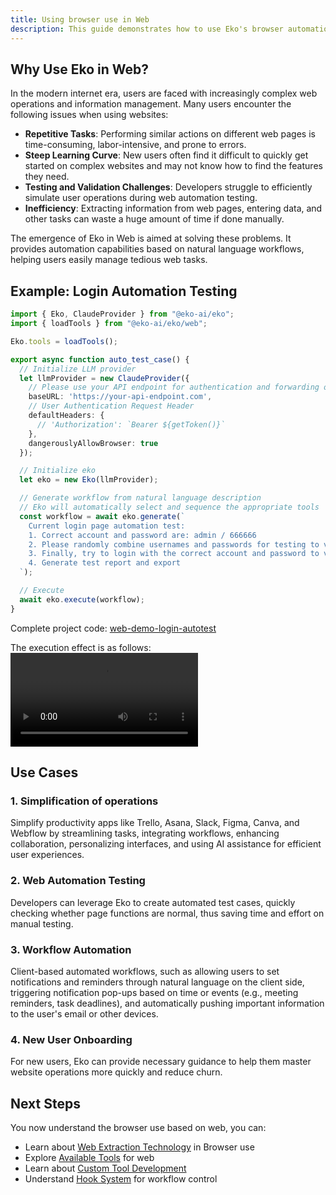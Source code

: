 ```yaml
---
title: Using browser use in Web
description: This guide demonstrates how to use Eko's browser automation capabilities in a Web environment, building on those fundamental concepts.
---
```


## Why Use Eko in Web?

In the modern internet era, users are faced with increasingly complex web operations and information management. Many users encounter the following issues when using websites:

- **Repetitive Tasks**: Performing similar actions on different web pages is time-consuming, labor-intensive, and prone to errors.
- **Steep Learning Curve**: New users often find it difficult to quickly get started on complex websites and may not know how to find the features they need.
- **Testing and Validation Challenges**: Developers struggle to efficiently simulate user operations during web automation testing.
- **Inefficiency**: Extracting information from web pages, entering data, and other tasks can waste a huge amount of time if done manually.

The emergence of Eko in Web is aimed at solving these problems. It provides automation capabilities based on natural language workflows, helping users easily manage tedious web tasks.

## Example: Login Automation Testing

```typescript
import { Eko, ClaudeProvider } from "@eko-ai/eko";
import { loadTools } from "@eko-ai/eko/web";

Eko.tools = loadTools();

export async function auto_test_case() {
  // Initialize LLM provider
  let llmProvider = new ClaudeProvider({
    // Please use your API endpoint for authentication and forwarding on the server side, do not expose API keys in the frontend
    baseURL: 'https://your-api-endpoint.com',
    // User Authentication Request Header
    defaultHeaders: {
      // 'Authorization': `Bearer ${getToken()}`
    },
    dangerouslyAllowBrowser: true
  });

  // Initialize eko
  let eko = new Eko(llmProvider);

  // Generate workflow from natural language description
  // Eko will automatically select and sequence the appropriate tools
  const workflow = await eko.generate(`
    Current login page automation test:
    1. Correct account and password are: admin / 666666 
    2. Please randomly combine usernames and passwords for testing to verify if login validation works properly, such as: username cannot be empty, password cannot be empty, incorrect username, incorrect password
    3. Finally, try to login with the correct account and password to verify if login is successful
    4. Generate test report and export
  `);

  // Execute
  await eko.execute(workflow);
}
```

Complete project code: [web-demo-login-autotest](https://github.com/FellouAI/eko-demos/tree/main/web-demo-login-autotest)

The execution effect is as follows:
<video controls>
  <source src="/demo_web_test.mp4" />
</video>

## Use Cases

### 1. Simplification of operations

Simplify productivity apps like Trello, Asana, Slack, Figma, Canva, and Webflow by streamlining tasks, integrating workflows, enhancing collaboration, personalizing interfaces, and using AI assistance for efficient user experiences.

### 2. Web Automation Testing

Developers can leverage Eko to create automated test cases, quickly checking whether page functions are normal, thus saving time and effort on manual testing.

### 3. Workflow Automation

Client-based automated workflows, such as allowing users to set notifications and reminders through natural language on the client side, triggering notification pop-ups based on time or events (e.g., meeting reminders, task deadlines), and automatically pushing important information to the user's email or other devices.

### 4. New User Onboarding

For new users, Eko can provide necessary guidance to help them master website operations more quickly and reduce churn.

## Next Steps

You now understand the browser use based on web, you can:

- Learn about [Web Extraction Technology](/architecture/web-extraction) in Browser use
- Explore [Available Tools](/tools/available#web) for web
- Learn about [Custom Tool Development](/tools/custom)
- Understand [Hook System](/tools/hook) for workflow control